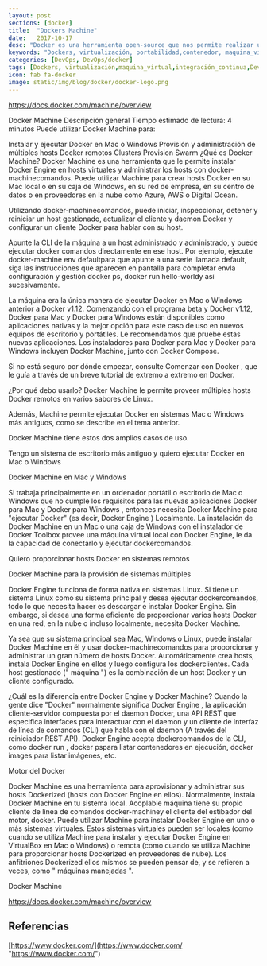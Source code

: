 ```yaml
---
layout: post
sections: [docker]
title:  "Dockers Machine"
date:   2017-10-17
desc: "Docker es una herramienta open-source que nos permite realizar una ‘virtualización ligera’, con la que poder empaquetar entornos y aplicaciones que posteriormente podremos desplegar en cualquier sistema que disponga de esta tecnología."
keywords: "Dockers, virtualización, portabilidad,contenedor, maquina_virtual, integración_continua, DevOps"
categories: [DevOps, DevOps/docker]
tags: [Dockers, virtualización,maquina_virtual,integración_continua,DevOps]
icon: fab fa-docker
image: static/img/blog/docker/docker-logo.png
---
```


https://docs.docker.com/machine/overview


Docker Machine Descripción general
Tiempo estimado de lectura: 4 minutos
Puede utilizar Docker Machine para:

Instalar y ejecutar Docker en Mac o Windows
Provisión y administración de múltiples hosts Docker remotos
Clusters Provision Swarm
¿Qué es Docker Machine?
Docker Machine es una herramienta que le permite instalar Docker Engine en hosts virtuales y administrar los hosts con docker-machinecomandos. Puede utilizar Machine para crear hosts Docker en su Mac local o en su caja de Windows, en su red de empresa, en su centro de datos o en proveedores en la nube como Azure, AWS o Digital Ocean.

Utilizando docker-machinecomandos, puede iniciar, inspeccionar, detener y reiniciar un host gestionado, actualizar el cliente y daemon Docker y configurar un cliente Docker para hablar con su host.

Apunte la CLI de la máquina a un host administrado y administrado, y puede ejecutar docker comandos directamente en ese host. Por ejemplo, ejecute docker-machine env defaultpara que apunte a una serie llamada default, siga las instrucciones que aparecen en pantalla para completar envla configuración y gestión docker ps, docker run hello-worldy así sucesivamente.

La máquina era la única manera de ejecutar Docker en Mac o Windows anterior a Docker v1.12. Comenzando con el programa beta y Docker v1.12, Docker para Mac y Docker para Windows están disponibles como aplicaciones nativas y la mejor opción para este caso de uso en nuevos equipos de escritorio y portátiles. Le recomendamos que pruebe estas nuevas aplicaciones. Los instaladores para Docker para Mac y Docker para Windows incluyen Docker Machine, junto con Docker Compose.

Si no está seguro por dónde empezar, consulte Comenzar con Docker , que le guía a través de un breve tutorial de extremo a extremo en Docker.

¿Por qué debo usarlo?
Docker Machine le permite proveer múltiples hosts Docker remotos en varios sabores de Linux.

Además, Machine permite ejecutar Docker en sistemas Mac o Windows más antiguos, como se describe en el tema anterior.

Docker Machine tiene estos dos amplios casos de uso.

Tengo un sistema de escritorio más antiguo y quiero ejecutar Docker en Mac o Windows

Docker Machine en Mac y Windows

Si trabaja principalmente en un ordenador portátil o escritorio de Mac o Windows que no cumple los requisitos para las nuevas aplicaciones Docker para Mac y Docker para Windows , entonces necesita Docker Machine para "ejecutar Docker" (es decir, Docker Engine ) Localmente. La instalación de Docker Machine en un Mac o una caja de Windows con el instalador de Docker Toolbox provee una máquina virtual local con Docker Engine, le da la capacidad de conectarlo y ejecutar dockercomandos.

Quiero proporcionar hosts Docker en sistemas remotos

Docker Machine para la provisión de sistemas múltiples

Docker Engine funciona de forma nativa en sistemas Linux. Si tiene un sistema Linux como su sistema principal y desea ejecutar dockercomandos, todo lo que necesita hacer es descargar e instalar Docker Engine. Sin embargo, si desea una forma eficiente de proporcionar varios hosts Docker en una red, en la nube o incluso localmente, necesita Docker Machine.

Ya sea que su sistema principal sea Mac, Windows o Linux, puede instalar Docker Machine en él y usar docker-machinecomandos para proporcionar y administrar un gran número de hosts Docker. Automáticamente crea hosts, instala Docker Engine en ellos y luego configura los dockerclientes. Cada host gestionado (" máquina ") es la combinación de un host Docker y un cliente configurado.

¿Cuál es la diferencia entre Docker Engine y Docker Machine?
Cuando la gente dice "Docker" normalmente significa Docker Engine , la aplicación cliente-servidor compuesta por el daemon Docker, una API REST que especifica interfaces para interactuar con el daemon y un cliente de interfaz de línea de comandos (CLI) que habla con el daemon (A través del reiniciador REST API). Docker Engine acepta dockercomandos de la CLI, como docker run <image>, docker pspara listar contenedores en ejecución, docker images para listar imágenes, etc.

Motor del Docker

Docker Machine es una herramienta para aprovisionar y administrar sus hosts Dockerized (hosts con Docker Engine en ellos). Normalmente, instala Docker Machine en tu sistema local. Acoplable máquina tiene su propio cliente de línea de comandos docker-machiney el cliente del estibador del motor, docker. Puede utilizar Machine para instalar Docker Engine en uno o más sistemas virtuales. Estos sistemas virtuales pueden ser locales (como cuando se utiliza Machine para instalar y ejecutar Docker Engine en VirtualBox en Mac o Windows) o remota (como cuando se utiliza Machine para proporcionar hosts Dockerized en proveedores de nube). Los anfitriones Dockerized ellos mismos se pueden pensar de, y se refieren a veces, como " máquinas manejadas ".

Docker Machine





https://docs.docker.com/machine/overview
## Referencias ##

[https://www.docker.com/](https://www.docker.com/ "https://www.docker.com/")